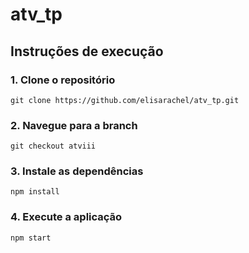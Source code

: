 # atv_tp

## Instruções de execução
### 1. Clone o repositório
```
git clone https://github.com/elisarachel/atv_tp.git
```
### 2. Navegue para a branch
```
git checkout atviii
```
### 3. Instale as dependências
```
npm install
```
### 4. Execute a aplicação
```
npm start
```
